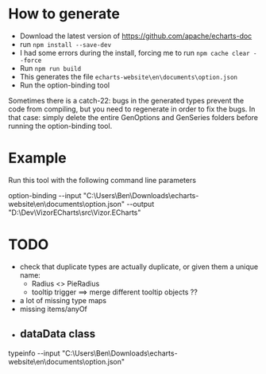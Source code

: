 ﻿# How to generate

 - Download the latest version of https://github.com/apache/echarts-doc
 - run `npm install --save-dev`
 - I had some errors during the install, forcing me to run `npm cache clear --force`
 - Run `npm run build`
 - This generates the file `echarts-website\en\documents\option.json`
 - Run the option-binding tool

Sometimes there is a catch-22: bugs in the generated types prevent the code from compiling, but you need to regenerate in order to fix the bugs.
In that case: simply delete the entire GenOptions and GenSeries folders before running the option-binding tool.

# Example

Run this tool with the following command line parameters

option-binding --input "C:\Users\Ben\Downloads\echarts-website\en\documents\option.json" --output "D:\Dev\VizorECharts\src\Vizor.ECharts"

# TODO
 - check that duplicate types are actually duplicate, or given them a unique name:
	- Radius <> PieRadius
	- tooltip trigger ==> merge different tooltip objects ??
 - a lot of missing type maps
 - missing items/anyOf
 - dataData class
	- 


typeinfo --input "C:\Users\Ben\Downloads\echarts-website\en\documents\option.json"